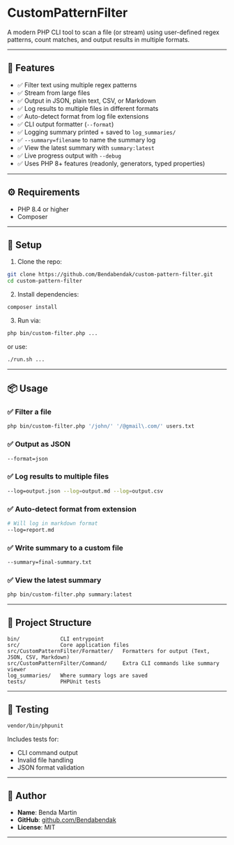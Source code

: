 # CustomPatternFilter

A modern PHP CLI tool to scan a file (or stream) using user-defined regex patterns, count matches, and output results in multiple formats.

---

## 🚀 Features

-   ✅ Filter text using multiple regex patterns
-   ✅ Stream from large files
-   ✅ Output in JSON, plain text, CSV, or Markdown
-   ✅ Log results to multiple files in different formats
-   ✅ Auto-detect format from log file extensions
-   ✅ CLI output formatter (`--format`)
-   ✅ Logging summary printed + saved to `log_summaries/`
-   ✅ `--summary=filename` to name the summary log
-   ✅ View the latest summary with `summary:latest`
-   ✅ Live progress output with `--debug`
-   ✅ Uses PHP 8+ features (readonly, generators, typed properties)

---

## ⚙️ Requirements

-   PHP 8.4 or higher
-   Composer

---

## 💪 Setup

1. Clone the repo:

```bash
git clone https://github.com/Bendabendak/custom-pattern-filter.git
cd custom-pattern-filter
```

2. Install dependencies:

```bash
composer install
```

3. Run via:

```bash
php bin/custom-filter.php ...
```

or use:

```bash
./run.sh ...
```

---

## 📦 Usage

### ✅ Filter a file

```bash
php bin/custom-filter.php '/john/' '/@gmail\.com/' users.txt
```

### ✅ Output as JSON

```bash
--format=json
```

### ✅ Log results to multiple files

```bash
--log=output.json --log=output.md --log=output.csv
```

### ✅ Auto-detect format from extension

```bash
# Will log in markdown format
--log=report.md
```

### ✅ Write summary to a custom file

```bash
--summary=final-summary.txt
```

### ✅ View the latest summary

```bash
php bin/custom-filter.php summary:latest
```

---

## 📁 Project Structure

```
bin/             CLI entrypoint
src/             Core application files
src/CustomPatternFilter/Formatter/   Formatters for output (Text, JSON, CSV, Markdown)
src/CustomPatternFilter/Command/     Extra CLI commands like summary viewer
log_summaries/   Where summary logs are saved
tests/           PHPUnit tests
```

---

## 🧪 Testing

```bash
vendor/bin/phpunit
```

Includes tests for:

-   CLI command output
-   Invalid file handling
-   JSON format validation

---

## 👤 Author

-   **Name**: Benda Martin
-   **GitHub**: [github.com/Bendabendak](https://github.com/Bendabendak)
-   **License**: MIT

---
